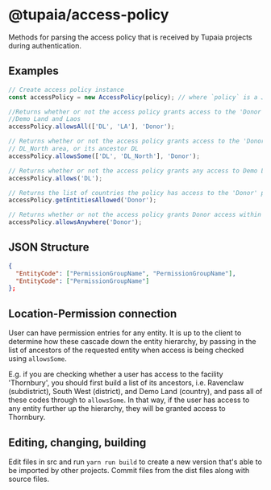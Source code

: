 # @tupaia/access-policy

Methods for parsing the access policy that is received by Tupaia projects during authentication.

## Examples

```js
// Create access policy instance
const accessPolicy = new AccessPolicy(policy); // where `policy` is a JSON string to parse

//Returns whether or not the access policy grants access to the 'Donor' permissionGroup for ALL the given countries
//Demo Land and Laos
accessPolicy.allowsAll(['DL', 'LA'], 'Donor');

// Returns whether or not the access policy grants access to the 'Donor' permissionGroup for the
// DL_North area, or its ancestor DL
accessPolicy.allowsSome(['DL', 'DL_North'], 'Donor');

// Returns whether or not the access policy grants any access to Demo Land
accessPolicy.allows('DL');

// Returns the list of countries the policy has access to the 'Donor' permissionGroup for
accessPolicy.getEntitiesAllowed('Donor');

// Returns whether or not the access policy grants Donor access within any entity
accessPolicy.allowsAnywhere('Donor');
```

## JSON Structure

```json
{
  "EntityCode": ["PermissionGroupName", "PermissionGroupName"],
  "EntityCode": ["PermissionGroupName"]
};
```

## Location-Permission connection

User can have permission entries for any entity. It is up to the client to determine how these cascade
down the entity hierarchy, by passing in the list of ancestors of the requested entity when access is
being checked using `allowsSome`.

E.g. if you are checking whether a user has access to the facility 'Thornbury', you should first
build a list of its ancestors, i.e. Ravenclaw (subdistrict), South West (district), and Demo Land
(country), and pass all of these codes through to `allowsSome`. In that way, if the user has access
to any entity further up the hierarchy, they will be granted access to Thornbury.

## Editing, changing, building

Edit files in src and run `yarn run build` to create a new version that's able to be imported by other
projects. Commit files from the dist files along with source files.
